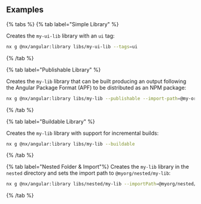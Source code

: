 ## Examples

{% tabs %}
{% tab label="Simple Library" %}

Creates the `my-ui-lib` library with an `ui` tag:

```bash
nx g @nx/angular:library libs/my-ui-lib --tags=ui
```

{% /tab %}

{% tab label="Publishable Library" %}

Creates the `my-lib` library that can be built producing an output following the Angular Package Format (APF) to be distributed as an NPM package:

```bash
nx g @nx/angular:library libs/my-lib --publishable --import-path=@my-org/my-lib
```

{% /tab %}

{% tab label="Buildable Library" %}

Creates the `my-lib` library with support for incremental builds:

```bash
nx g @nx/angular:library libs/my-lib --buildable
```

{% /tab %}

{% tab label="Nested Folder & Import"%}
Creates the `my-lib` library in the `nested` directory and sets the import path to `@myorg/nested/my-lib`:

```bash
nx g @nx/angular:library libs/nested/my-lib --importPath=@myorg/nested/my-lib
```

{% /tab %}
